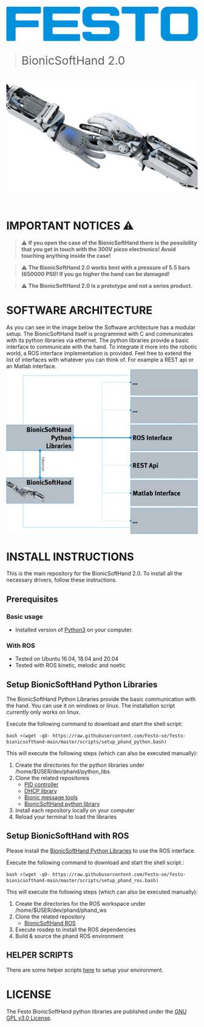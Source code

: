 [![FESTO](images/logo.png)](https://www.festo.com/group/en/cms/10156.htm)

> <p style="font-size:30px">BionicSoftHand 2.0 </p>

[![FESTO](images/bionic_soft_hand.png)](https://www.festo.com/group/en/cms/10156.htm)

<br>

# IMPORTANT NOTICES :warning:
> :warning: **If you open the case of the BionicSoftHand there is the possibility that you get in touch with the 300V piezo electronics! Avoid touching anything inside the case!**

> :warning: **The BionicSoftHand 2.0 works best with a pressure of 5.5 bars (650000 PSI)! If you go higher the hand can be damaged!** 

> :warning: **The BionicSoftHand 2.0 is a prototype and not a series product.** 

# SOFTWARE ARCHITECTURE
As you can see in the image below the Software architecture has a modular setup. The BionicSoftHand itself is programmed with C and communicates with its python libraries via ethernet. The python libraries provide a basic interface to communicate with the hand. To integrate it more into the robotic world, a ROS interface implementation is provided. Feel free to extend the list of interfaces with whatever you can think of. For example a REST api or an Matlab interface.
![BionicSoftHand Software Architecture](images/architecture.png)

# INSTALL INSTRUCTIONS
This is the main repository for the BionicSoftHand 2.0. To install all the necessary drivers, follow these instructions. 

## Prerequisites

### Basic usage
* Installed version of [Python3](https://www.python.org/) on your computer.

### With ROS
* Tested on Ubuntu 16.04, 18.04 and 20.04
* Tested with ROS kinetic, melodic and noetic

## Setup BionicSoftHand Python Libraries

The BionicSoftHand Python Libraries provide the basic communication with the hand. You can use it on windows or linux. The installation script currently only works on linux.

Execute the following command to download and start the shell script:
```
bash <(wget -qO- https://raw.githubusercontent.com/Festo-se/festo-bionicsofthand-main/master/scripts/setup_phand_python.bash)
```

This will execute the following steps (which can also be executed manually):
1. Create the directories for the python libraries under /home/$USER/dev/phand/python_libs
2. Clone the related repositoreis
    * [PID controller](https://github.com/Festo-se/bionic-pid-control)
    * [DHCP library](https://github.com/Festo-se/bionic-dhcp)
    * [Bionic message tools](https://github.com/Festo-se/bionic-message-tools)
    * [BionicSoftHand python library](https://github.com/Festo-se/phand-python-libs)
3. Install each repository locally on your computer
4. Reload your terminal to load the libraries

## Setup BionicSoftHand with ROS

Please install the [BionicSoftHand Python Libraries](#Setup-BionicSoftHand-Python-Libraries) to use the ROS interface.

Execute the following command to download and start the shell script.:
```
bash <(wget -qO- https://raw.githubusercontent.com/Festo-se/festo-bionicsofthand-main/master/scripts/setup_phand_ros.bash)
```

This will execute the following steps (which can also be executed manually):
1. Create the directories for the ROS workspace under /home/$USER/dev/phand/phand_ws
2. Clone the related repository
    * [BionicSoftHand ROS](https://github.com/Festo-se/phand-ros)
3. Execute rosdep to install the ROS dependencies
4. Build & source the phand ROS environment

## HELPER SCRIPTS
There are some helper scripts [here](https://github.com/Schwimo/linux_config) to setup your environment.

# LICENSE
The Festo BionicSoftHand python libraries are published under the [GNU GPL v3.0 License](https://www.gnu.org/licenses/gpl-3.0.de.html).
